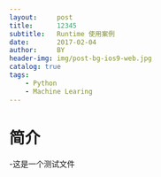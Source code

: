 ```yaml
---
layout:     post
title:      12345
subtitle:   Runtime 使用案例
date:       2017-02-04
author:     BY
header-img: img/post-bg-ios9-web.jpg
catalog: true
tags:
    - Python
    - Machine Learing
---
```


# 简介
-这是一个测试文件


